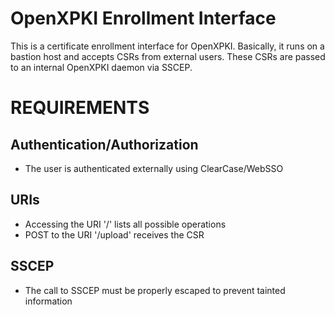 # OpenXPKI Enrollment Interface

This is a certificate enrollment interface for OpenXPKI. Basically, it
runs on a bastion host and accepts CSRs from external users. These
CSRs are passed to an internal OpenXPKI daemon via SSCEP.

# REQUIREMENTS

## Authentication/Authorization

* The user is authenticated externally using ClearCase/WebSSO

## URIs

* Accessing the URI '/' lists all possible operations
* POST to the URI '/upload' receives the CSR

## SSCEP

* The call to SSCEP must be properly escaped to prevent tainted information


